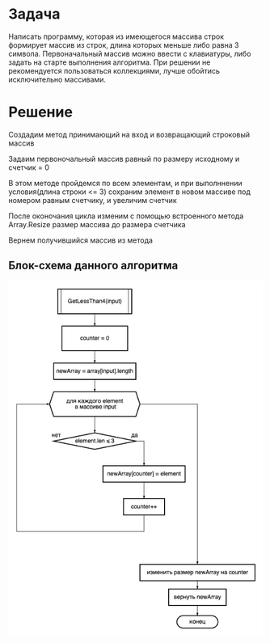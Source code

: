 # Задача
Написать программу, которая из имеющегося массива строк формирует массив из строк, длина которых меньше либо равна 3 символа. Первоначальный массив можно ввести с клавиатуры, либо задать на старте выполнения алгоритма. При решении не рекомендуется пользоваться коллекциями, лучше обойтись исключительно массивами.
# Решение
Создадим метод принимающий на вход и возвращающий строковый массив

Задаим первоночальный массив равный по размеру исходному и счетчик = 0

В этом методе пройдемся по всем элементам, и при выполннении условия(длина строки <= 3)
сохраним элемент в новом массиве под номером равным счетчику, и увеличим счетчик 

После оконочания цикла изменим с помощью встроенного метода Array.Resize
размер массива до размера счетчика

Вернем получившийся массив из метода

## Блок-схема данного алгоритма
![img](diagram.png)